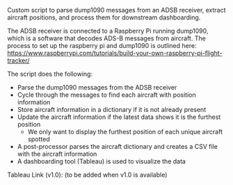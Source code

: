 Custom script to parse dump1090 messages from an ADSB receiver, extract aircraft positions, and process them for downstream dashboarding.

The ADSB receiver is connected to a Raspberry Pi running dump1090, which is a software that decodes ADS-B messages from aircraft.
The process to set up the raspberry pi and dump1090 is outlined here:
https://www.raspberrypi.com/tutorials/build-your-own-raspberry-pi-flight-tracker/

The script does the following:
- Parse the dump1090 messages from the ADSB receiver
- Cycle through the messages to find each aircraft with position information
- Store aircraft information in a dictionary if it is not already present
- Update the aircraft information if the latest data shows it is the furthest position
  - We only want to display the furthest position of each unique aircraft spotted
- A post-processor parses the aircraft dictionary and creates a CSV file with the aircraft information
- A dashboarding tool (Tableau) is used to visualize the data

Tableau Link (v1.0):
(to be added when v1.0 is available)

